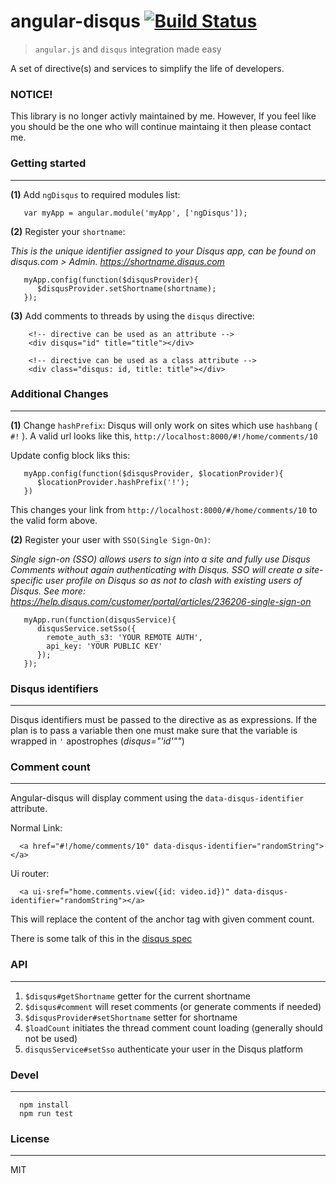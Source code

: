 # angular-disqus [![Build Status](https://travis-ci.org/kirstein/angular-disqus.png)](https://travis-ci.org/kirstein/angular-disqus)

 > ```angular.js``` and ```disqus``` integration made easy

A set of directive(s) and services to simplify the life of developers.

### NOTICE!

This library is no longer activly maintained by me. However, If you feel like you should be the one who will continue maintaing it then please contact me.

### Getting started
---
**(1)** Add ```ngDisqus``` to required modules list:
```
   var myApp = angular.module('myApp', ['ngDisqus']);
```
**(2)** Register your ```shortname```:

*This is the unique identifier assigned to your Disqus app, can be found on disqus.com > Admin. https://shortname.disqus.com*

```
   myApp.config(function($disqusProvider){
      $disqusProvider.setShortname(shortname);
   });
```

**(3)** Add comments to threads by using the ```disqus``` directive:

```
    <!-- directive can be used as an attribute -->
    <div disqus="id" title="title"></div>

    <!-- directive can be used as a class attribute -->
    <div class="disqus: id, title: title"></div>
```

### Additional Changes
---
**(1)** Change ```hashPrefix```:
Disqus will only work on sites which use `hashbang` ( `#!` ).  A valid url looks like this, ```http://localhost:8000/#!/home/comments/10```

Update config block liks this:

```
   myApp.config(function($disqusProvider, $locationProvider){
      $locationProvider.hashPrefix('!');
   })
```
This changes your link from ```http://localhost:8000/#/home/comments/10``` to the valid form above.

**(2)** Register your user with ```SSO(Single Sign-On)```:

*Single sign-on (SSO) allows users to sign into a site and fully use Disqus Comments without again authenticating with Disqus. SSO will create a site-specific user profile on Disqus so as not to clash with existing users of Disqus.*
*See more: https://help.disqus.com/customer/portal/articles/236206-single-sign-on*
```
   myApp.run(function(disqusService){
      disqusService.setSso({
        remote_auth_s3: 'YOUR REMOTE AUTH',
        api_key: 'YOUR PUBLIC KEY'
      });
   });
```

### Disqus identifiers
---
Disqus identifiers must be passed to the directive as as expressions. If the plan is to pass a variable then one must make sure that the variable is wrapped in `'` apostrophes (_disqus="'id'""_)

### Comment count
---
Angular-disqus will display comment using the `data-disqus-identifier` attribute.

Normal Link:
```
  <a href="#!/home/comments/10" data-disqus-identifier="randomString"></a>
```

Ui router:

```
  <a ui-sref="home.comments.view({id: video.id})" data-disqus-identifier="randomString"></a>
```

This will replace the content of the anchor tag with given comment count.

There is some talk of this in the [disqus spec][1]

### API
---

1. ```$disqus#getShortname``` getter for the current shortname
2. ```$disqus#comment``` will reset comments (or generate comments if needed)
3. ```$disqusProvider#setShortname``` setter for shortname
4. ```$loadCount``` initiates the thread comment count loading (generally should not be used)
5. ```disqusService#setSso``` authenticate your user in the Disqus platform

### Devel
---

```
  npm install
  npm run test
```

### License
---

MIT

[1]: http://help.disqus.com/customer/portal/articles/565624-tightening-your-disqus-integration#using-an-identifier 

